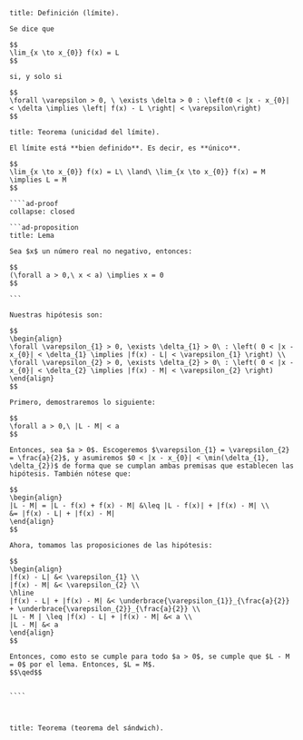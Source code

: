 ```ad-definition
title: Definición (límite).

Se dice que

$$
\lim_{x \to x_{0}} f(x) = L
$$

si, y solo si

$$
\forall \varepsilon > 0, \ \exists \delta > 0 : \left(0 < |x - x_{0}| < \delta \implies \left| f(x) - L \right| < \varepsilon\right)
$$

```
`````ad-theorem
title: Teorema (unicidad del límite).

El límite está **bien definido**. Es decir, es **único**.

$$
\lim_{x \to x_{0}} f(x) = L\ \land\ \lim_{x \to x_{0}} f(x) = M \implies L = M
$$

````ad-proof
collapse: closed

```ad-proposition
title: Lema

Sea $x$ un número real no negativo, entonces:

$$
(\forall a > 0,\ x < a) \implies x = 0
$$

```

Nuestras hipótesis son:

$$
\begin{align}
\forall \varepsilon_{1} > 0, \exists \delta_{1} > 0\ : \left( 0 < |x - x_{0}| < \delta_{1} \implies |f(x) - L| < \varepsilon_{1} \right) \\
\forall \varepsilon_{2} > 0, \exists \delta_{2} > 0\ : \left( 0 < |x - x_{0}| < \delta_{2} \implies |f(x) - M| < \varepsilon_{2} \right)
\end{align}
$$

Primero, demostraremos lo siguiente:

$$
\forall a > 0,\ |L - M| < a
$$

Entonces, sea $a > 0$. Escogeremos $\varepsilon_{1} = \varepsilon_{2} = \frac{a}{2}$, y asumiremos $0 < |x - x_{0}| < \min(\delta_{1}, \delta_{2})$ de forma que se cumplan ambas premisas que establecen las hipótesis. También nótese que:

$$
\begin{align}
|L - M| = |L - f(x) + f(x) - M| &\leq |L - f(x)| + |f(x) - M| \\
&= |f(x) - L| + |f(x) - M|
\end{align}
$$

Ahora, tomamos las proposiciones de las hipótesis:

$$
\begin{align}
|f(x) - L| &< \varepsilon_{1} \\
|f(x) - M| &< \varepsilon_{2} \\
\hline
|f(x) - L| + |f(x) - M| &< \underbrace{\varepsilon_{1}}_{\frac{a}{2}} + \underbrace{\varepsilon_{2}}_{\frac{a}{2}} \\
|L - M | \leq |f(x) - L| + |f(x) - M| &< a \\
|L - M| &< a
\end{align}
$$

Entonces, como esto se cumple para todo $a > 0$, se cumple que $L - M = 0$ por el lema. Entonces, $L = M$.
$$\qed$$


````



`````

```ad-theorem
title: Teorema (teorema del sándwich).



```
